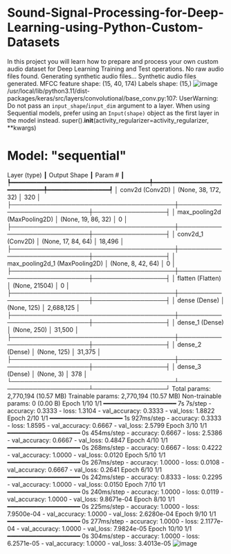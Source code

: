# Sound-Signal-Processing-for-Deep-Learning-using-Python-Custom-Datasets
 In this project you will learn how to prepare and process your own custom audio dataset for Deep Learning Training and Test operations.
 No raw audio files found. Generating synthetic audio files...
Synthetic audio files generated.
MFCC feature shape: (15, 40, 174)
Labels shape: (15,)
 ![image](https://github.com/user-attachments/assets/25fdb25a-1853-4784-bd38-5cd2f2490b94)
 /usr/local/lib/python3.11/dist-packages/keras/src/layers/convolutional/base_conv.py:107: UserWarning: Do not pass an `input_shape`/`input_dim` argument to a layer. When using Sequential models, prefer using an `Input(shape)` object as the first layer in the model instead.
  super().__init__(activity_regularizer=activity_regularizer, **kwargs)
# Model: "sequential"
Layer (type)                         ┃ Output Shape                ┃         Param # ┃
┡━━━━━━━━━━━━━━━━━━━━━━━━━━━━━━━━━━━━━━╇━━━━━━━━━━━━━━━━━━━━━━━━━━━━━╇━━━━━━━━━━━━━━━━━┩
│ conv2d (Conv2D)                      │ (None, 38, 172, 32)         │             320 │
├──────────────────────────────────────┼─────────────────────────────┼─────────────────┤
│ max_pooling2d (MaxPooling2D)         │ (None, 19, 86, 32)          │               0 │
├──────────────────────────────────────┼─────────────────────────────┼─────────────────┤
│ conv2d_1 (Conv2D)                    │ (None, 17, 84, 64)          │          18,496 │
├──────────────────────────────────────┼─────────────────────────────┼─────────────────┤
│ max_pooling2d_1 (MaxPooling2D)       │ (None, 8, 42, 64)           │               0 │
├──────────────────────────────────────┼─────────────────────────────┼─────────────────┤
│ flatten (Flatten)                    │ (None, 21504)               │               0 │
├──────────────────────────────────────┼─────────────────────────────┼─────────────────┤
│ dense (Dense)                        │ (None, 125)                 │       2,688,125 │
├──────────────────────────────────────┼─────────────────────────────┼─────────────────┤
│ dense_1 (Dense)                      │ (None, 250)                 │          31,500 │
├──────────────────────────────────────┼─────────────────────────────┼─────────────────┤
│ dense_2 (Dense)                      │ (None, 125)                 │          31,375 │
├──────────────────────────────────────┼─────────────────────────────┼─────────────────┤
│ dense_3 (Dense)                      │ (None, 3)                   │             378 │
└──────────────────────────────────────┴─────────────────────────────┴─────────────────┘
 Total params: 2,770,194 (10.57 MB)
 Trainable params: 2,770,194 (10.57 MB)
 Non-trainable params: 0 (0.00 B)
Epoch 1/10
1/1 ━━━━━━━━━━━━━━━━━━━━ 7s 7s/step - accuracy: 0.3333 - loss: 1.3104 - val_accuracy: 0.3333 - val_loss: 1.8822
Epoch 2/10
1/1 ━━━━━━━━━━━━━━━━━━━━ 1s 927ms/step - accuracy: 0.3333 - loss: 1.8595 - val_accuracy: 0.6667 - val_loss: 2.5799
Epoch 3/10
1/1 ━━━━━━━━━━━━━━━━━━━━ 0s 454ms/step - accuracy: 0.6667 - loss: 2.5386 - val_accuracy: 0.6667 - val_loss: 0.4847
Epoch 4/10
1/1 ━━━━━━━━━━━━━━━━━━━━ 0s 268ms/step - accuracy: 0.6667 - loss: 0.4222 - val_accuracy: 1.0000 - val_loss: 0.0120
Epoch 5/10
1/1 ━━━━━━━━━━━━━━━━━━━━ 0s 267ms/step - accuracy: 1.0000 - loss: 0.0108 - val_accuracy: 0.6667 - val_loss: 0.2641
Epoch 6/10
1/1 ━━━━━━━━━━━━━━━━━━━━ 0s 242ms/step - accuracy: 0.8333 - loss: 0.2295 - val_accuracy: 1.0000 - val_loss: 0.0150
Epoch 7/10
1/1 ━━━━━━━━━━━━━━━━━━━━ 0s 240ms/step - accuracy: 1.0000 - loss: 0.0119 - val_accuracy: 1.0000 - val_loss: 9.8671e-04
Epoch 8/10
1/1 ━━━━━━━━━━━━━━━━━━━━ 0s 225ms/step - accuracy: 1.0000 - loss: 7.9500e-04 - val_accuracy: 1.0000 - val_loss: 2.6280e-04
Epoch 9/10
1/1 ━━━━━━━━━━━━━━━━━━━━ 0s 277ms/step - accuracy: 1.0000 - loss: 2.1177e-04 - val_accuracy: 1.0000 - val_loss: 7.9824e-05
Epoch 10/10
1/1 ━━━━━━━━━━━━━━━━━━━━ 0s 304ms/step - accuracy: 1.0000 - loss: 6.2571e-05 - val_accuracy: 1.0000 - val_loss: 3.4013e-05
![image](https://github.com/user-attachments/assets/93fdac5a-403f-4c2f-b7f2-4879c81b76bd)



